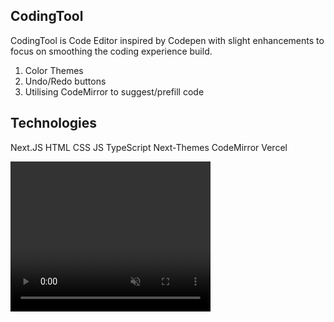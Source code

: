 <h2>CodingTool</h2>

CodingTool is Code Editor inspired by Codepen with slight enhancements to focus on smoothing the coding experience build. 

1. Color Themes
2. Undo/Redo buttons
3. Utilising CodeMirror to suggest/prefill code

<h2>Technologies</h2>

Next.JS HTML CSS JS TypeScript Next-Themes CodeMirror Vercel

<video width="320" height="240" muted playsinline>
<source src="codingtool/shorturl.mp4" type="video/mp4">
Your browser does not support video.
</video>
